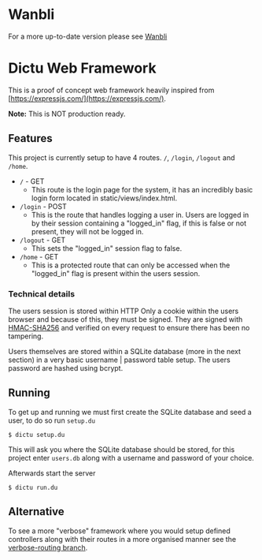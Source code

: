 # Wanbli
For a more up-to-date version please see [Wanbli](https://github.com/briandowns/wanbli)

# Dictu Web Framework
This is a proof of concept web framework heavily inspired from [https://expressjs.com/](https://expressjs.com/).

**Note:** This is NOT production ready.

## Features
This project is currently setup to have 4 routes. `/`, `/login`, `/logout` and `/home`.
- `/` - GET
    - This route is the login page for the system, it has an incredibly basic login form located in static/views/index.html.
- `/login` - POST
    - This is the route that handles logging a user in. Users are logged in by their session containing a "logged_in" flag, if this is false or not present, they will not be logged in.
- `/logout` - GET
    - This sets the "logged_in" session flag to false.
- `/home` - GET
    - This is a protected route that can only be accessed when the "logged_in" flag is present within the users session.

### Technical details
The users session is stored within HTTP Only a cookie within the users browser and because of this, they must be signed. They are signed with [HMAC-SHA256](https://en.wikipedia.org/wiki/HMAC) and verified on every request to ensure there has been no tampering.

Users themselves are stored within a SQLite database (more in the next section) in a very basic username | password table setup. The users password are hashed using bcrypt.

## Running
To get up and running we must first create the SQLite database and seed a user, to do so run `setup.du`

```
$ dictu setup.du
```

This will ask you where the SQLite database should be stored, for this project enter `users.db` along with a username and password of your choice.

Afterwards start the server

```
$ dictu run.du
```

## Alternative
To see a more "verbose" framework where you would setup defined controllers along with their routes in a more organised manner see the [verbose-routing branch](https://github.com/dictu-lang/Web-Framework/tree/verbose-routing).
